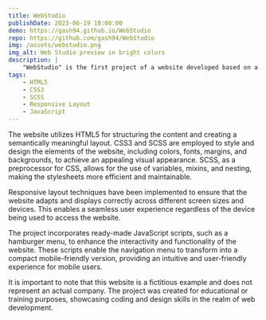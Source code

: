 ```yaml
---
title: WebStudio
publishDate: 2023-06-19 18:00:00
demo: https://gash94.github.io/WebStudio
repo: https://github.com/gash94/WebStudio
img: /assets/webstudio.png
img_alt: Web Studio preview in bright colors
description: |
    "WebStudio" is the first project of a website developed based on a mockup designed in Figma. It was coded using HTML5, CSS3, SCSS, and responsive layout techniques. The project also incorporates ready-made JavaScript scripts, such as a hamburger menu for mobile view. It serves as an example of a fictitious company's website.
tags:
    - HTML5
    - CSS3
    - SCSS
    - Responsive Layout
    - JavaScript
---
```


The website utilizes HTML5 for structuring the content and creating a semantically meaningful layout. CSS3 and SCSS are employed to style and design the elements of the website, including colors, fonts, margins, and backgrounds, to achieve an appealing visual appearance. SCSS, as a preprocessor for CSS, allows for the use of variables, mixins, and nesting, making the stylesheets more efficient and maintainable.

Responsive layout techniques have been implemented to ensure that the website adapts and displays correctly across different screen sizes and devices. This enables a seamless user experience regardless of the device being used to access the website.

The project incorporates ready-made JavaScript scripts, such as a hamburger menu, to enhance the interactivity and functionality of the website. These scripts enable the navigation menu to transform into a compact mobile-friendly version, providing an intuitive and user-friendly experience for mobile users.

It is important to note that this website is a fictitious example and does not represent an actual company. The project was created for educational or training purposes, showcasing coding and design skills in the realm of web development.
